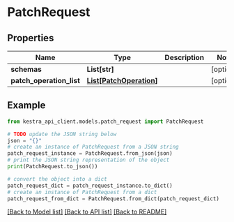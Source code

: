 # PatchRequest


## Properties

Name | Type | Description | Notes
------------ | ------------- | ------------- | -------------
**schemas** | **List[str]** |  | [optional] 
**patch_operation_list** | [**List[PatchOperation]**](PatchOperation.md) |  | [optional] 

## Example

```python
from kestra_api_client.models.patch_request import PatchRequest

# TODO update the JSON string below
json = "{}"
# create an instance of PatchRequest from a JSON string
patch_request_instance = PatchRequest.from_json(json)
# print the JSON string representation of the object
print(PatchRequest.to_json())

# convert the object into a dict
patch_request_dict = patch_request_instance.to_dict()
# create an instance of PatchRequest from a dict
patch_request_from_dict = PatchRequest.from_dict(patch_request_dict)
```
[[Back to Model list]](../README.md#documentation-for-models) [[Back to API list]](../README.md#documentation-for-api-endpoints) [[Back to README]](../README.md)


